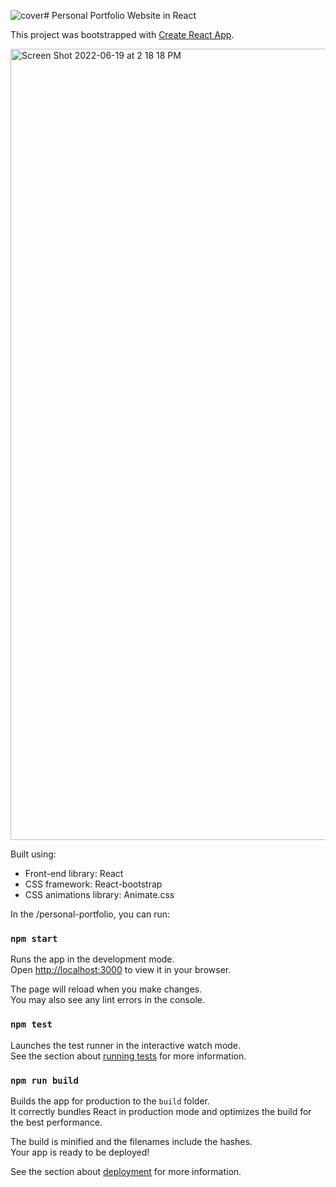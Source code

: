 ![cover](https://github.com/AbramDorado/Personal-Portfolio/assets/91529243/d2804519-c2c5-4fc9-92ac-b9e1d8bf9808)# Personal Portfolio Website in React

This project was bootstrapped with [Create React App](https://github.com/facebook/create-react-app).

<img width="1266" alt="Screen Shot 2022-06-19 at 2 18 18 PM" src="https://github.com/AbramDorado/Personal-Portfolio/assets/91529243/4ab7d875-e600-4906-a982-37baea7c60af">
<!-- ![cover](https://github.com/AbramDorado/Personal-Portfolio/assets/91529243/4ab7d875-e600-4906-a982-37baea7c60af) -->

Built using:

- Front-end library: React
- CSS framework: React-bootstrap
- CSS animations library: Animate.css

In the /personal-portfolio, you can run:

### `npm start`

Runs the app in the development mode.\
Open [http://localhost:3000](http://localhost:3000) to view it in your browser.

The page will reload when you make changes.\
You may also see any lint errors in the console.

### `npm test`

Launches the test runner in the interactive watch mode.\
See the section about [running tests](https://facebook.github.io/create-react-app/docs/running-tests) for more information.

### `npm run build`

Builds the app for production to the `build` folder.\
It correctly bundles React in production mode and optimizes the build for the best performance.

The build is minified and the filenames include the hashes.\
Your app is ready to be deployed!

See the section about [deployment](https://facebook.github.io/create-react-app/docs/deployment) for more information.
